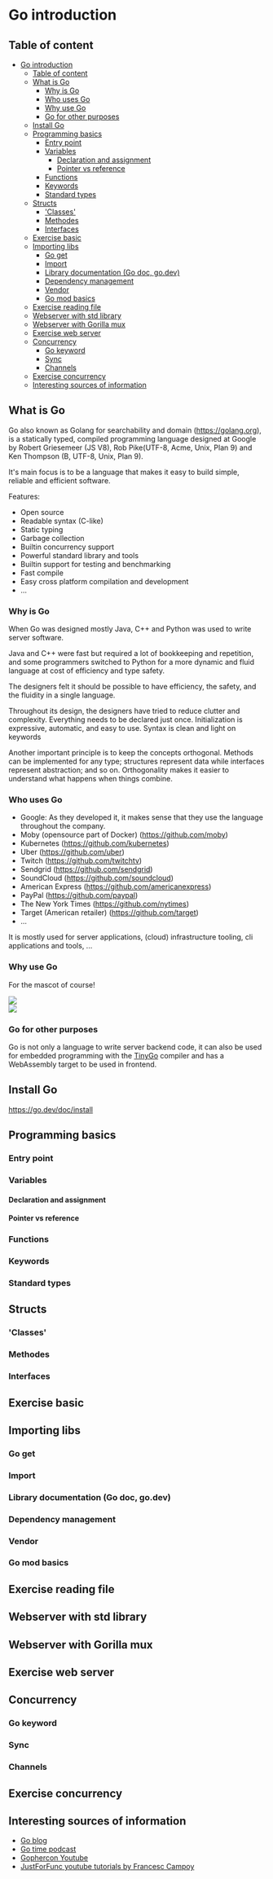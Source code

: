 <!-- no toc --> 
# Go introduction

## Table of content

- [Go introduction](#go-introduction)
  - [Table of content](#table-of-content)
  - [What is Go](#what-is-go)
    - [Why is Go](#why-is-go)
    - [Who uses Go](#who-uses-go)
    - [Why use Go](#why-use-go)
    - [Go for other purposes](#go-for-other-purposes)
  - [Install Go](#install-go)
  - [Programming basics](#programming-basics)
    - [Entry point](#entry-point)
    - [Variables](#variables)
      - [Declaration and assignment](#declaration-and-assignment)
      - [Pointer vs reference](#pointer-vs-reference)
    - [Functions](#functions)
    - [Keywords](#keywords)
    - [Standard types](#standard-types)
  - [Structs](#structs)
    - ['Classes'](#classes)
    - [Methodes](#methodes)
    - [Interfaces](#interfaces)
  - [Exercise basic](#exercise-basic)
  - [Importing libs](#importing-libs)
    - [Go get](#go-get)
    - [Import](#import)
    - [Library documentation (Go doc, go.dev)](#library-documentation-go-doc-godev)
    - [Dependency management](#dependency-management)
    - [Vendor](#vendor)
    - [Go mod basics](#go-mod-basics)
  - [Exercise reading file](#exercise-reading-file)
  - [Webserver with std library](#webserver-with-std-library)
  - [Webserver with Gorilla mux](#webserver-with-gorilla-mux)
  - [Exercise web server](#exercise-web-server)
  - [Concurrency](#concurrency)
    - [Go keyword](#go-keyword)
    - [Sync](#sync)
    - [Channels](#channels)
  - [Exercise concurrency](#exercise-concurrency)
  - [Interesting sources of information](#interesting-sources-of-information)

## What is Go

Go also known as Golang for searchability and domain (https://golang.org),  
is a statically typed, compiled programming language designed at Google by Robert Griesemeer (JS V8), Rob Pike(UTF-8, Acme, Unix, Plan 9) and Ken Thompson (B, UTF-8, Unix, Plan 9).

It's main focus is to be a language that makes it easy to build simple, reliable and efficient software.

Features:
- Open source
- Readable syntax (C-like)
- Static typing
- Garbage collection
- Builtin concurrency support
- Powerful standard library and tools
- Builtin support for testing and benchmarking
- Fast compile
- Easy cross platform compilation and development
- ...

### Why is Go

When Go was designed mostly Java, C++ and Python was used to write server software.

Java and C++ were fast but required a lot of bookkeeping and repetition, and some programmers switched to Python for a more dynamic and fluid language at cost of efficiency and type safety.

The designers felt it should be possible to have efficiency, the safety, and the fluidity in a single language.

Throughout its design, the designers have tried to reduce clutter and complexity. Everything needs to be declared just once. Initialization is expressive, automatic, and easy to use. Syntax is clean and light on keywords

Another important principle is to keep the concepts orthogonal. Methods can be implemented for any type; structures represent data while interfaces represent abstraction; and so on. Orthogonality makes it easier to understand what happens when things combine. 

### Who uses Go

- Google: As they developed it, it makes sense that they use the language throughout the company.
- Moby (opensource part of Docker) (https://github.com/moby)
- Kubernetes (https://github.com/kubernetes)
- Uber (https://github.com/uber)
- Twitch (https://github.com/twitchtv)
- Sendgrid (https://github.com/sendgrid)
- SoundCloud (https://github.com/soundcloud)
- American Express (https://github.com/americanexpress)
- PayPal (https://github.com/paypal)
- The New York Times (https://github.com/nytimes)
- Target (American retailer) (https://github.com/target)
- ...

 It is mostly used for server applications, (cloud) infrastructure tooling, cli applications and tools, ...

### Why use Go

For the mascot of course!

![](./assets/gopher1.webp)  
![](./assets/gopher2.png)


### Go for other purposes

Go is not only a language to write server backend code, it can also be used for embedded programming with the [TinyGo](https://tinygo.org/) compiler and has a WebAssembly target to be used in frontend.

## Install Go

https://go.dev/doc/install


## Programming basics

### Entry point

### Variables

#### Declaration and assignment

#### Pointer vs reference

### Functions

### Keywords

### Standard types

## Structs

### 'Classes'

### Methodes

### Interfaces

## Exercise basic


## Importing libs

### Go get

### Import

### Library documentation (Go doc, go.dev)

### Dependency management

### Vendor

### Go mod basics

## Exercise reading file


## Webserver with std library

## Webserver with Gorilla mux

## Exercise web server


## Concurrency

### Go keyword

### Sync

### Channels

## Exercise concurrency

## Interesting sources of information

- [Go blog](https://go.dev/blog/)
- [Go time podcast](https://changelog.com/gotime)
- [Gophercon Youtube](https://www.youtube.com/c/GopherAcademy)
- [JustForFunc youtube tutorials by Francesc Campoy](https://www.youtube.com/c/JustForFunc)
